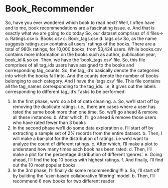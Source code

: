 # Book_Recommender
So, have you ever wondered which book to read next? Well, I often have and to me, book  recommendations are a fascinating issue.
e. And that is exactly what we are going to do today 
So, our dataset comprises of 4 files-> 
a. Ratings.csv 
b. Books.csv 
c. Book_tags.csv 
d. tags.csv 
So, as the name suggests ratings.csv contains all users’ ratings of the books. There are a total 
of 980k ratings, for 10,000 books, from 53,424 users. While books.csv contains more 
information on the books such as author, publication year, book_id & so on. Then, we have the 
‘book_tags.csv’ file. So, this file comprises of all tag_ids users have assigned to the books and 
corresponding tag_counts. So, the tag_id’s basically denote the categories into which the 
books fall into. And the counts denote the number of books belonging to each category. And 
I have the ‘tags.csv’ file. This file contains all the tag_names corresponding to the tag_ids. 
i.e, it gives out the labels corresponding to different tag_id’s
Tasks to be performed: 
1) In the first phase, we’d do a bit of data cleaning.
a. So, we’ll start off by removing the duplicate ratings. i.e., there are cases where a user has 
rated the same book more than one time. So, we’ll go ahead & remove all these instances. 
b. After which, I’ll go ahead & remove those users who have rated fewer than 3 books
2) In the second phase we’ll do some data exploration
a. I’ll start off by extracting a sample set of 2% records from the entire dataset. 
b. Then, I will make a bar-plot for the distribution of ratings. i.e we’d want to analyze the 
count of different ratings. 
c. After which, I’ll make a plot to understand how many times each book has been rated. 
d. Then, I’ll make a plot for the percentage distribution of different ‘genres’. 
e. Going ahead, I’ll find the top 10 books with highest ratings. 
f. And finally, I’ll find out the 10 most popular books
3) In the 3rd phase, I’ll finally do some recommending!!!!
a. So, I’ll start off by building the ‘user-based collaborative filtering’ model.
b. Then, I’ll recommend 6 new books for two different reader
